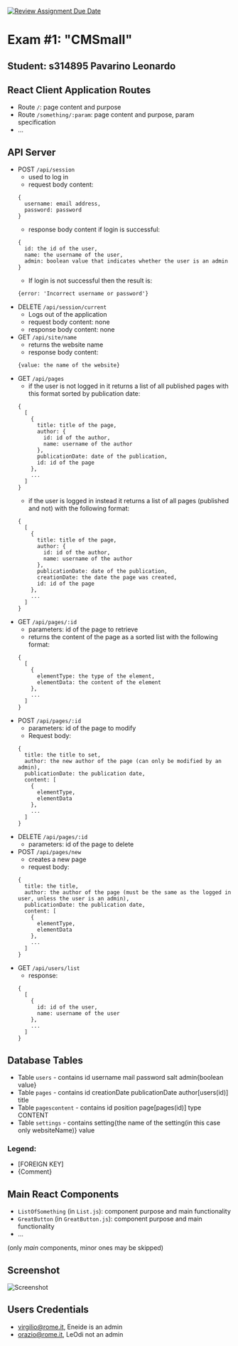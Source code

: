 [![Review Assignment Due Date](https://classroom.github.com/assets/deadline-readme-button-24ddc0f5d75046c5622901739e7c5dd533143b0c8e959d652212380cedb1ea36.svg)](https://classroom.github.com/a/8AapHqUJ)
# Exam #1: "CMSmall"
## Student: s314895 Pavarino Leonardo 

## React Client Application Routes

- Route `/`: page content and purpose
- Route `/something/:param`: page content and purpose, param specification
- ...

## API Server

- POST `/api/session`
  - used to log in
  - request body content:
  ```
  {
    username: email address,
    password: password
  }
  ```
  - response body content if login is successful:
  ```
  {
    id: the id of the user,
    name: the username of the user,
    admin: boolean value that indicates whether the user is an admin
  }
  ```
  - If login is not successful then the result is:
  ```
  {error: 'Incorrect username or password'}
  ```
- DELETE `/api/session/current`
  - Logs out of the application
  - request body content: none
  - response body content: none 
- GET `/api/site/name`
  - returns the website name
  - response body content:
  ```
  {value: the name of the website}
  ```
- GET `/api/pages`
  - if the user is not logged in it returns a list of all published pages with this format sorted by publication date:
  ```
  {
    [
      {
        title: title of the page,
        author: {
          id: id of the author,
          name: username of the author
        },
        publicationDate: date of the publication,
        id: id of the page
      },
      ...
    ]
  }
  ```
  - if the user is logged in instead it returns a list of all pages (published and not) with the following format:
  ```
  {
    [
      {
        title: title of the page,
        author: {
          id: id of the author,
          name: username of the author
        },
        publicationDate: date of the publication,
        creationDate: the date the page was created,
        id: id of the page
      },
      ...
    ]
  }
  ```
- GET `/api/pages/:id`
  - parameters: id of the page to retrieve
  - returns the content of the page as a sorted list with the following format:
  ```
  {
    [
      {
        elementType: the type of the element,
        elementData: the content of the element
      },
      ...
    ]
  }
  ```
- POST `/api/pages/:id`
  - parameters: id of the page to modify
  - Request body:
  ```
  {
    title: the title to set,
    author: the new author of the page (can only be modified by an admin),
    publicationDate: the publication date,
    content: [
      {
        elementType,
        elementData
      },
      ...
    ]
  }
  ```
- DELETE `/api/pages/:id`
  - parameters: id of the page to delete
- POST `/api/pages/new`
  - creates a new page
  - request body:
  ```
  {
    title: the title,
    author: the author of the page (must be the same as the logged in user, unless the user is an admin),
    publicationDate: the publication date,
    content: [
      {
        elementType,
        elementData
      },
      ...
    ]
  }
  ```
- GET `/api/users/list`
  - response:
  ```
  {
    [
      {
        id: id of the user,
        name: username of the user
      },
      ...
    ]
  }
  ```

## Database Tables

- Table `users` - contains id username mail password salt admin{boolean value}
- Table `pages` - contains id creationDate publicationDate author[users(id)] title
- Table `pagescontent` - contains id position page[pages(id)] type CONTENT
- Table `settings` - contains setting{the name of the setting(in this case only websiteName)} value

### Legend:
- [FOREIGN KEY]
- {Comment}

## Main React Components

- `ListOfSomething` (in `List.js`): component purpose and main functionality
- `GreatButton` (in `GreatButton.js`): component purpose and main functionality
- ...

(only _main_ components, minor ones may be skipped)

## Screenshot

![Screenshot](./img/screenshot.jpg)

## Users Credentials

- virgilio@rome.it, Eneide is an admin
- orazio@rome.it, LeOdi not an admin

